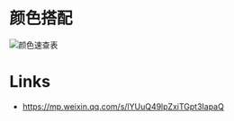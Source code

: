 # 颜色搭配

![颜色速查表](https://assets.ng-tech.icu/item/20230430221506.png)

# Links

- https://mp.weixin.qq.com/s/lYUuQ49lpZxiTGpt3IapaQ
